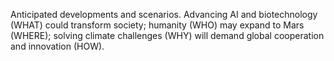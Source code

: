 Anticipated developments and scenarios. Advancing AI and biotechnology (WHAT) could transform society; humanity (WHO) may expand to Mars (WHERE); solving climate challenges (WHY) will demand global cooperation and innovation (HOW).
